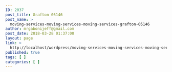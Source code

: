 ```yaml
---
ID: 2037
post_title: Grafton 05146
post_name: >
  moving-services-moving-services-moving-services-grafton-05146
author: mrgabonijeff@gmail.com
post_date: 2018-03-28 01:37:00
layout: page
link: >
  http://localhost/wordpress/moving-services-moving-services-moving-services-grafton-05146/
published: true
tags: [ ]
categories: [ ]
---
```

